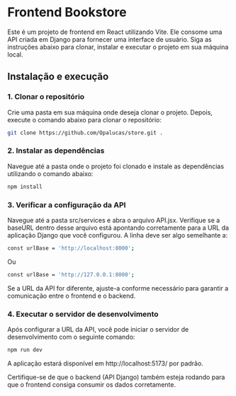 
# Frontend Bookstore

Este é um projeto de frontend em React utilizando Vite. Ele consome uma API criada em Django para fornecer uma interface de usuário. Siga as instruções abaixo para clonar, instalar e executar o projeto em sua máquina local.

## Instalação e execução

### 1. Clonar o repositório

Crie uma pasta em sua máquina onde deseja clonar o projeto. Depois, execute o comando abaixo para clonar o repositório:

```bash
git clone https://github.com/Opalucas/store.git .
```

### 2. Instalar as dependências

Navegue até a pasta onde o projeto foi clonado e instale as dependências utilizando o comando abaixo:


```bash
npm install
```

### 3. Verificar a configuração da API

Navegue até a pasta src/services e abra o arquivo API.jsx. Verifique se a baseURL dentro desse arquivo está apontando corretamente para a URL da aplicação Django que você configurou. A linha deve ser algo semelhante a:

```bash
const urlBase = 'http://localhost:8000';
```

Ou

```bash
const urlBase = 'http://127.0.0.1:8000';
```
Se a URL da API for diferente, ajuste-a conforme necessário para garantir a comunicação entre o frontend e o backend.

### 4. Executar o servidor de desenvolvimento
Após configurar a URL da API, você pode iniciar o servidor de desenvolvimento com o seguinte comando:

```bash
npm run dev
```

A aplicação estará disponível em http://localhost:5173/ por padrão.

Certifique-se de que o backend (API Django) também esteja rodando para que o frontend consiga consumir os dados corretamente.
